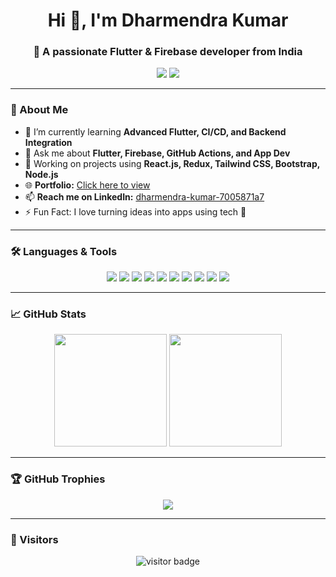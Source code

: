 <h1 align="center">Hi 👋, I'm Dharmendra Kumar</h1>
<h3 align="center">🚀 A passionate Flutter & Firebase developer from India</h3>

<p align="center">
  <a href="https://portfolio-eight-flame-6uni0kby1a.vercel.app/" target="_blank"><img src="https://img.shields.io/badge/Portfolio-Visit-blue?style=for-the-badge&logo=vercel" /></a>
  <a href="https://www.linkedin.com/in/dharmendra-kumar-7005871a7/" target="_blank"><img src="https://img.shields.io/badge/LinkedIn-Follow-blue?style=for-the-badge&logo=linkedin" /></a>
</p>

---

### 🧠 About Me

- 🌱 I’m currently learning **Advanced Flutter, CI/CD, and Backend Integration**
- 💬 Ask me about **Flutter, Firebase, GitHub Actions, and App Dev**
- 🔧 Working on projects using **React.js, Redux, Tailwind CSS, Bootstrap, Node.js**
- 🌐 **Portfolio:** [Click here to view](https://portfolio-eight-flame-6uni0kby1a.vercel.app/)
- 📫 **Reach me on LinkedIn:** [dharmendra-kumar-7005871a7](https://www.linkedin.com/in/dharmendra-kumar-7005871a7/)
- ⚡ Fun Fact: I love turning ideas into apps using tech 🚀

---

### 🛠️ Languages & Tools

<p align="center">
  <img src="https://img.shields.io/badge/Flutter-02569B?style=for-the-badge&logo=flutter&logoColor=white" />
  <img src="https://img.shields.io/badge/Dart-0175C2?style=for-the-badge&logo=dart&logoColor=white" />
  <img src="https://img.shields.io/badge/Firebase-FFCA28?style=for-the-badge&logo=firebase&logoColor=black" />
  <img src="https://img.shields.io/badge/React-20232A?style=for-the-badge&logo=react&logoColor=61DAFB" />
  <img src="https://img.shields.io/badge/Redux-593D88?style=for-the-badge&logo=redux&logoColor=white" />
  <img src="https://img.shields.io/badge/Tailwind-38B2AC?style=for-the-badge&logo=tailwind-css&logoColor=white" />
  <img src="https://img.shields.io/badge/Bootstrap-563D7C?style=for-the-badge&logo=bootstrap&logoColor=white" />
  <img src="https://img.shields.io/badge/Node.js-339933?style=for-the-badge&logo=nodedotjs&logoColor=white" />
  <img src="https://img.shields.io/badge/GitHub-100000?style=for-the-badge&logo=github&logoColor=white" />
  <img src="https://img.shields.io/badge/VSCode-007ACC?style=for-the-badge&logo=visual-studio-code&logoColor=white" />
</p>

---

### 📈 GitHub Stats

<p align="center">
  <img src="https://github-readme-stats.vercel.app/api?username=Dharmendra-Kumar148&show_icons=true&theme=github_dark&count_private=true" height="180" />
  <img src="https://github-readme-streak-stats.herokuapp.com?user=Dharmendra-Kumar148&theme=github-dark-blue&hide_border=false" height="180" />
</p>

---

### 🏆 GitHub Trophies

<p align="center">
  <img src="https://github-profile-trophy.vercel.app/?username=Dharmendra-Kumar148&theme=monokai&no-frame=true&title=Stars,Commits,Followers,PullRequest,Repositories" />
</p>

---

### 📍 Visitors

<p align="center">
  <img src="https://komarev.com/ghpvc/?username=Dharmendra-Kumar148&label=Profile%20views&color=0e75b6&style=flat" alt="visitor badge"/>
</p>
